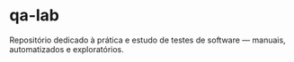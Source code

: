 # qa-lab
Repositório dedicado à prática e estudo de testes de software — manuais, automatizados e exploratórios.
